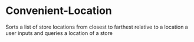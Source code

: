 # Convenient-Location
Sorts a list of store locations from closest to farthest relative to a location a user inputs and queries a location of a store
